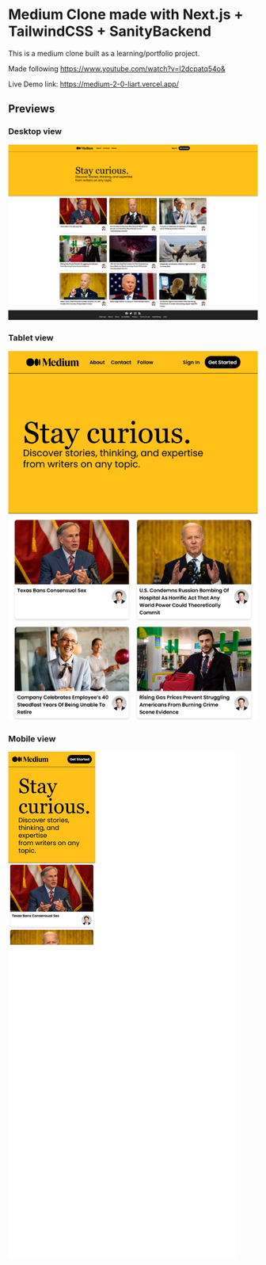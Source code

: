 # Medium Clone made with Next.js + TailwindCSS + SanityBackend

This is a medium clone built as a learning/portfolio project.

Made following https://www.youtube.com/watch?v=I2dcpatq54o&

Live Demo link: https://medium-2-0-liart.vercel.app/

## Previews

### Desktop view
![Desktop](./preview/desktop.png)

### Tablet view
![Desktop](./preview/tablet.png)

### Mobile view
![Desktop](./preview/mobile.png)